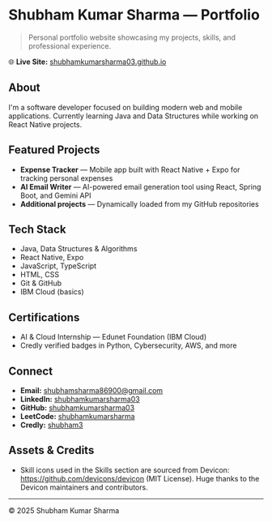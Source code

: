 # Shubham Kumar Sharma — Portfolio

> Personal portfolio website showcasing my projects, skills, and professional experience.

🌐 **Live Site:** [shubhamkumarsharma03.github.io](https://shubhamkumarsharma03.github.io)

## About

I'm a software developer focused on building modern web and mobile applications. Currently learning Java and Data Structures while working on React Native projects.

## Featured Projects

- **Expense Tracker** — Mobile app built with React Native + Expo for tracking personal expenses
- **AI Email Writer** — AI-powered email generation tool using React, Spring Boot, and Gemini API
- **Additional projects** — Dynamically loaded from my GitHub repositories

## Tech Stack

- Java, Data Structures & Algorithms
- React Native, Expo
- JavaScript, TypeScript
- HTML, CSS
- Git & GitHub
- IBM Cloud (basics)

## Certifications

- AI & Cloud Internship — Edunet Foundation (IBM Cloud)
- Credly verified badges in Python, Cybersecurity, AWS, and more

## Connect

- **Email:** shubhamsharma86900@gmail.com
- **LinkedIn:** [shubhamkumarsharma03](https://www.linkedin.com/in/shubhamkumarsharma03/)
- **GitHub:** [shubhamkumarsharma03](https://github.com/shubhamkumarsharma03/)
- **LeetCode:** [shubhamkumarsharma](https://leetcode.com/u/shubhamkumarsharma/)
- **Credly:** [shubham3](https://www.credly.com/users/shubham3)

## Assets & Credits

- Skill icons used in the Skills section are sourced from Devicon: https://github.com/devicons/devicon (MIT License). Huge thanks to the Devicon maintainers and contributors.

---

© 2025 Shubham Kumar Sharma